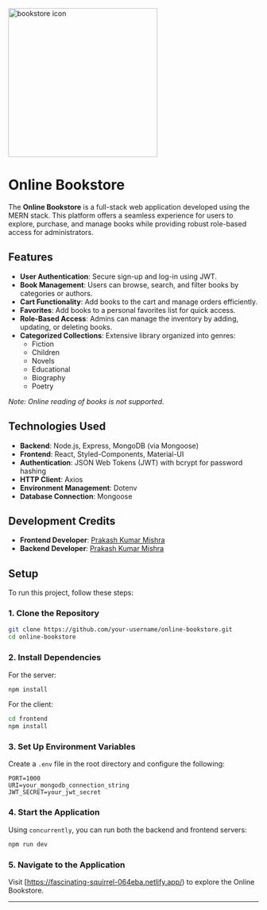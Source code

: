 <img src="https://fascinating-squirrel-064eba.netlify.app/Hero.png" alt="bookstore icon" width="300">  

# Online Bookstore

The **Online Bookstore** is a full-stack web application developed using the MERN stack. This platform offers a seamless experience for users to explore, purchase, and manage books while providing robust role-based access for administrators.

## Features

- **User Authentication**: Secure sign-up and log-in using JWT.
- **Book Management**: Users can browse, search, and filter books by categories or authors.
- **Cart Functionality**: Add books to the cart and manage orders efficiently.
- **Favorites**: Add books to a personal favorites list for quick access.
- **Role-Based Access**: Admins can manage the inventory by adding, updating, or deleting books.
- **Categorized Collections**: Extensive library organized into genres:
  - Fiction
  - Children
  - Novels
  - Educational
  - Biography
  - Poetry

*Note: Online reading of books is not supported.*

## Technologies Used

- **Backend**: Node.js, Express, MongoDB (via Mongoose)
- **Frontend**: React, Styled-Components, Material-UI
- **Authentication**: JSON Web Tokens (JWT) with bcrypt for password hashing
- **HTTP Client**: Axios
- **Environment Management**: Dotenv
- **Database Connection**: Mongoose

## Development Credits

- **Frontend Developer**: [Prakash Kumar Mishra](https://github.com/your-github-profile)
- **Backend Developer**: [Prakash Kumar Mishra](https://github.com/your-github-profile)

## Setup

To run this project, follow these steps:

### 1. Clone the Repository
```sh
git clone https://github.com/your-username/online-bookstore.git
cd online-bookstore
```

### 2. Install Dependencies
For the server:
```sh
npm install
```

For the client:
```sh
cd frontend
npm install
```

### 3. Set Up Environment Variables
Create a `.env` file in the root directory and configure the following:
```env
PORT=1000
URI=your_mongodb_connection_string
JWT_SECRET=your_jwt_secret
```

### 4. Start the Application
Using `concurrently`, you can run both the backend and frontend servers:
```sh
npm run dev
```

### 5. Navigate to the Application
Visit [https://fascinating-squirrel-064eba.netlify.app/) to explore the Online Bookstore.

---

